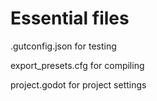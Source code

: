# Essential files
.gutconfig.json for testing

export_presets.cfg for compiling

project.godot for project settings